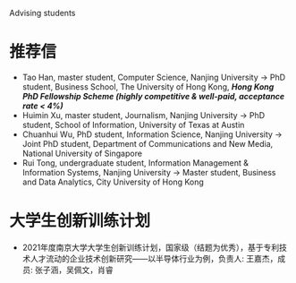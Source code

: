 Advising students
# 推荐信
* Tao Han, master student, Computer Science, Nanjing University -> PhD student, Business School, The University of Hong Kong, ***Hong Kong PhD Fellowship Scheme (highly competitive & well-paid, acceptance rate < 4%)***  
* Huimin Xu, master student, Journalism, Nanjing University -> PhD student, School of Information, University of Texas at Austin
* Chuanhui Wu, PhD student, Information Science, Nanjing University -> Joint PhD student, Department of Communications and New Media, National University of Singapore
* Rui Tong, undergraduate student, Information Management & Information Systems, Nanjing University -> Master student, Business and Data Analytics, City University of Hong Kong


# 大学生创新训练计划
* 2021年度南京大学大学生创新训练计划，国家级（结题为优秀），基于专利技术人才流动的企业技术创新研究——以半导体行业为例，负责人: 王嘉杰，成员: 张子涵，吴佩文，肖睿
